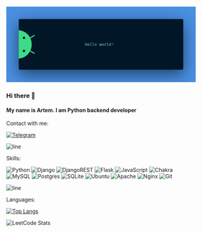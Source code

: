 ![I am Python backend developer](https://raw.githubusercontent.com/Sounmay/Sounmay/master/resources/banner.png)

### Hi there 👋
#### My name is Artem. I am Python backend developer
Contact with me:

<a href="https://t.me/Flopp">![Telegram](https://img.shields.io/badge/Telegram-2CA5E0?style=for-the-badge&logo=telegram&logoColor=white)</a>


![line](https://capsule-render.vercel.app/api?type=rect&color=gradient&height=1)


Skills: 

![Python](https://img.shields.io/badge/python-3670A0?style=for-the-badge&logo=python&logoColor=ffdd54)
![Django](https://img.shields.io/badge/django-%23092E20.svg?style=for-the-badge&logo=django&logoColor=white)
![DjangoREST](https://img.shields.io/badge/DJANGO-REST-ff1709?style=for-the-badge&logo=django&logoColor=white&color=ff1709&labelColor=gray)
![Flask](https://img.shields.io/badge/flask-%23000.svg?style=for-the-badge&logo=flask&logoColor=white)
![JavaScript](https://img.shields.io/badge/javascript-%23323330.svg?style=for-the-badge&logo=javascript&logoColor=%23F7DF1E)
![Chakra](https://img.shields.io/badge/chakra-%234ED1C5.svg?style=for-the-badge&logo=chakraui&logoColor=white)
![MySQL](https://img.shields.io/badge/mysql-%2300f.svg?style=for-the-badge&logo=mysql&logoColor=white)
![Postgres](https://img.shields.io/badge/postgres-%23316192.svg?style=for-the-badge&logo=postgresql&logoColor=white)
![SQLite](https://img.shields.io/badge/sqlite-%2307405e.svg?style=for-the-badge&logo=sqlite&logoColor=white)
![Ubuntu](https://img.shields.io/badge/Ubuntu-E95420?style=for-the-badge&logo=ubuntu&logoColor=white)
![Apache](https://img.shields.io/badge/apache-%23D42029.svg?style=for-the-badge&logo=apache&logoColor=white)
![Nginx](https://img.shields.io/badge/nginx-%23009639.svg?style=for-the-badge&logo=nginx&logoColor=white)
![Git](https://img.shields.io/badge/git-%23F05033.svg?style=for-the-badge&logo=git&logoColor=white)


![line](https://capsule-render.vercel.app/api?type=rect&color=gradient&height=1)

Languages:


[![Top Langs](https://github-readme-stats.vercel.app/api/top-langs/?username=Flopp30&layout=compact)](https://github.com/anuraghazra/github-readme-stats)

![LeetCode Stats](https://leetcard.jacoblin.cool/ArtPos?theme=dark&font=Noto%20Serif%20Hebrew&ext=activity)
